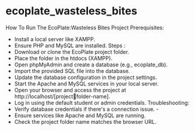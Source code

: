 # ecoplate_wasteless_bites
How To Run The EcoPlate:Wasteless Bites Project 
Prerequisites: 
- Install a local server like XAMPP. 
- Ensure PHP and MySQL are installed. 
Steps : 
- Download or clone the EcoPlate project folder. 
- Place the folder in the htdocs (XAMPP). 
- Open phpMyAdmin and create a database (e.g., ecoplate_db). 
- Import the provided SQL file into the database. 
- Update the database configuration in the project settings. 
- Start the Apache and MySQL services in your local server. 
- Open your browser and access the project at http://localhost/[projectfolder-name]. 
- Log in using the default student or admin credentials. 
Troubleshooting: 
- Verify database credentials if there's a connection issue. -
- Ensure services like Apache and MySQL are running. 
- Check the project folder name matches the browser URL.
